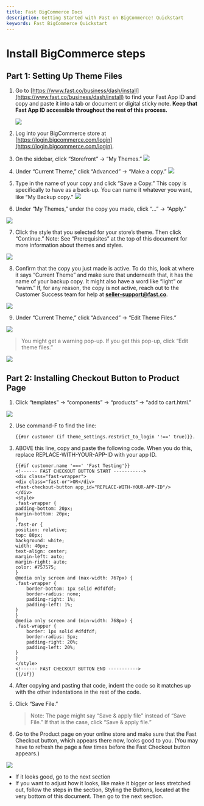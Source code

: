 ```yaml
---
title: Fast BigCommerce Docs
description: Getting Started with Fast on BigCommerce! Quickstart
keywords: Fast BigCommerce Quickstart
---
```


# Install BigCommerce steps

## Part 1: Setting Up Theme Files

1. Go to [https://www.fast.co/business/dash/install](https://www.fast.co/business/dash/install) to find your Fast App ID and copy and paste it into a tab or document or digital sticky note. **Keep that Fast App ID accessible throughout the rest of this process.**

   <img src="./images/image28.png"/>

2. Log into your BigCommerce store at [https://login.bigcommerce.com/login](https://login.bigcommerce.com/login).
3. On the sidebar, click “Storefront” → “My Themes.”
   <img src="./images/image10.png"/>
4. Under “Current Theme,” click “Advanced” → “Make a copy.”
   <img src="./images/image2.png"/>
5. Type in the name of your copy and click “Save a Copy.” This copy is specifically to have as a back-up. You can name it whatever you want, like “My Backup copy.”
   <img src="./images/image13.png"/>

6. Under “My Themes,” under the copy you made, click “...” → “Apply.”

 <img src="./images/image20.png"/>

7.  Click the style that you selected for your store’s theme. Then click “Continue.”
    Note: See “Prerequisites” at the top of this document for more information about themes and styles.

 <img src="./images/image26.png"/>

8.  Confirm that the copy you just made is active. To do this, look at where it says “Current Theme” and make sure that underneath that, it has the name of your backup copy. It might also have a word like “light” or “warm.” If, for any reason, the copy is not active, reach out to the Customer Success team for help at **seller-support@fast.co**.

  <img src="./images/image23.png"/>

9. Under “Current Theme,” click “Advanced” → “Edit Theme Files.”

<img src="./images/image4.png"/>

> You might get a warning pop-up. If you get this pop-up, click “Edit theme files.”

<img src="./images/image29.png"/>

## Part 2: Installing Checkout Button to Product Page

1. Click “templates” → “components” → “products” → “add to cart.html.”

<img src="./images/image24.png"/>

2. Use command-F to find the line:
   ```
   {{#or customer (if theme_settings.restrict_to_login '!==' true)}}.
   ```
3. ABOVE this line, copy and paste the following code. When you do this, replace REPLACE-WITH-YOUR-APP-ID with your app ID.

   ```
   {{#if customer.name '===' 'Fast Testing'}}
   <!------ FAST CHECKOUT BUTTON START ----------->
   <div class="fast-wrapper">
   <div class="fast-or">OR</div>
   <fast-checkout-button app_id="REPLACE-WITH-YOUR-APP-ID"/>
   </div>
   <style>
   .fast-wrapper {
   padding-bottom: 20px;
   margin-bottom: 20px;
   }
   .fast-or {
   position: relative;
   top: 80px;
   background: white;
   width: 40px;
   text-align: center;
   margin-left: auto;
   margin-right: auto;
   color: #757575;
   }
   @media only screen and (max-width: 767px) {
   .fast-wrapper {
       border-bottom: 1px solid #dfdfdf;
       border-radius: none;
       padding-right: 1%;
       padding-left: 1%;
   }
   }
   @media only screen and (min-width: 768px) {
   .fast-wrapper {
       border: 1px solid #dfdfdf;
       border-radius: 5px;
       padding-right: 20%;
       padding-left: 20%;
   }
   }
   </style>
   <!------ FAST CHECKOUT BUTTON END ----------->
   {{/if}}
   ```

4. After copying and pasting that code, indent the code so it matches up with the other indentations in the rest of the code.

5. Click “Save File.”
   > Note: The page might say “Save & apply file” instead of “Save File.” If that is the case, click “Save & apply file.”
6. Go to the Product page on your online store and make sure that the Fast Checkout button, which appears there now, looks good to you. (You may have to refresh the page a few times before the Fast Checkout button appears.)

<img src="./images/image21.png"/>

- If it looks good, go to the next section
- If you want to adjust how it looks, like make it bigger or less stretched out, follow the steps in the section, Styling the Buttons, located at the very bottom of this document. Then go to the next section.
